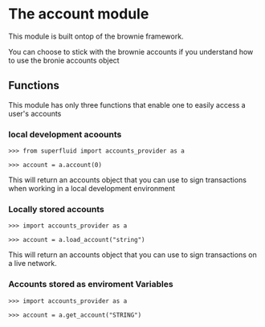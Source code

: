 # The account module

This module is built ontop of the brownie framework.

You can choose to stick with the brownie accounts if you understand how to use the bronie accounts object

## Functions

This module has only three functions that enable one to easily access a user's accounts

### local development acoounts

```
>>> from superfluid import accounts_provider as a
```
```
>>> account = a.account(0)
```
This will return an accounts object that you can use to sign transactions when working in a local development environment

### Locally stored accounts

```
>>> import accounts_provider as a
```
```
>>> account = a.load_account("string")
```
This will return an accounts object that you can use to sign transactions on a live network.

### Accounts stored as enviroment Variables
```
>>> import accounts_provider as a
```
```
>>> account = a.get_account("STRING")
```
